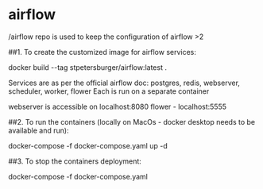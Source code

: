 # airflow
/airflow repo is used to keep the configuration of airflow >2


##1. To create the customized image for airflow services:

docker build --tag stpetersburger/airflow:latest .

Services are as per the official airflow doc: postgres, redis, webserver, scheduler, worker, flower
Each is run on a separate container

webserver is accessible on localhost:8080
flower - localhost:5555


##2. To run the containers (locally on MacOs - docker desktop needs to be available and run):

docker-compose -f docker-compose.yaml up -d

##3. To stop the containers deployment:

docker-compose -f docker-compose.yaml